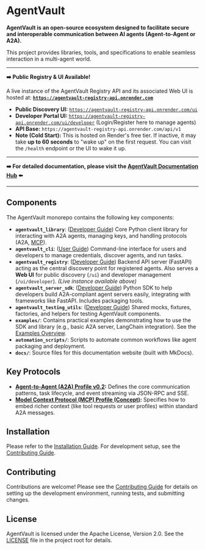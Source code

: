 # AgentVault

**AgentVault is an open-source ecosystem designed to facilitate secure and interoperable communication between AI agents (Agent-to-Agent or A2A).**

This project provides libraries, tools, and specifications to enable seamless interaction in a multi-agent world.

---

**➡️ Public Registry & UI Available!**

A live instance of the AgentVault Registry API and its associated Web UI is hosted at:
**[`https://agentvault-registry-api.onrender.com`](https://agentvault-registry-api.onrender.com)**

*   **Public Discovery UI:** [`https://agentvault-registry-api.onrender.com/ui`](https://agentvault-registry-api.onrender.com/ui)
*   **Developer Portal UI:** [`https://agentvault-registry-api.onrender.com/ui/developer`](https://agentvault-registry-api.onrender.com/ui/developer) (Login/Register here to manage agents)
*   **API Base:** `https://agentvault-registry-api.onrender.com/api/v1`
*   **Note (Cold Start):** This is hosted on Render's free tier. If inactive, it may take **up to 60 seconds** to "wake up" on the first request. You can visit the `/health` endpoint or the UI to wake it up.

---

**➡️ For detailed documentation, please visit the [AgentVault Documentation Hub](index.md) ⬅️**

---

## Components

The AgentVault monorepo contains the following key components:

*   **`agentvault_library`**: ([Developer Guide](developer_guide/library.md)) Core Python client library for interacting with A2A agents, managing keys, and handling protocols (A2A, [MCP](mcp.md)).
*   **`agentvault_cli`**: ([User Guide](user_guide/cli.md)) Command-line interface for users and developers to manage credentials, discover agents, and run tasks.
*   **`agentvault_registry`**: ([Developer Guide](developer_guide/registry.md)) Backend API server (FastAPI) acting as the central discovery point for registered agents. Also serves a **Web UI** for public discovery (`/ui`) and developer management (`/ui/developer`). *(Live instance available above)*
*   **`agentvault_server_sdk`**: ([Developer Guide](developer_guide/server_sdk.md)) Python SDK to help developers build A2A-compliant agent servers easily, integrating with frameworks like FastAPI. Includes packaging tools.
*   **`agentvault_testing_utils`**: ([Developer Guide](developer_guide/testing.md)) Shared mocks, fixtures, factories, and helpers for testing AgentVault components.
*   **`examples/`**: Contains practical examples demonstrating how to use the SDK and library (e.g., basic A2A server, LangChain integration). See the [Examples Overview](examples.md).
*   **`automation_scripts/`**: Scripts to automate common workflows like agent packaging and deployment.
*   **`docs/`**: Source files for this documentation website (built with MkDocs).

## Key Protocols

*   **[Agent-to-Agent (A2A) Profile v0.2](a2a_profile_v0.2.md):** Defines the core communication patterns, task lifecycle, and event streaming via JSON-RPC and SSE.
*   **[Model Context Protocol (MCP) Profile (Concept)](mcp.md):** Specifies how to embed richer context (like tool requests or user profiles) within standard A2A messages.

## Installation

Please refer to the [Installation Guide](installation.md). For development setup, see the [Contributing Guide](CONTRIBUTING.md).

## Contributing

Contributions are welcome! Please see the [Contributing Guide](CONTRIBUTING.md) for details on setting up the development environment, running tests, and submitting changes.

## License

AgentVault is licensed under the Apache License, Version 2.0. See the [LICENSE](../LICENSE) file in the project root for details.